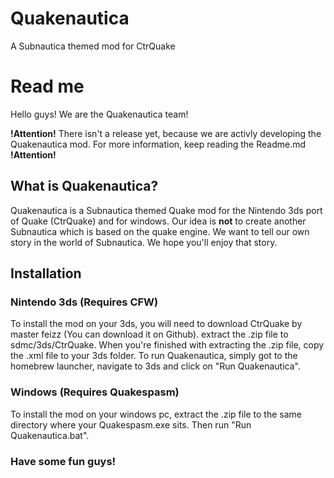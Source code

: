 # Quakenautica
A Subnautica themed mod for CtrQuake 
# Read me

Hello guys! We are the Quakenautica team!

**!Attention!** There isn't a release yet, because we are activly developing the Quakenautica mod. For more information, keep reading the Readme.md **!Attention!**

## What is Quakenautica?

Quakenautica is a Subnautica themed Quake mod for the Nintendo 3ds port of Quake (CtrQuake) and for windows.
Our idea is **not** to create another Subnautica which is based on the quake engine. We want to tell our own story in the world of Subnautica. We hope you'll enjoy that story.

## Installation

### Nintendo 3ds (Requires CFW)
To install the mod on your 3ds, you will need to download CtrQuake by master feizz (You can download it on Github).
extract the .zip file to sdmc/3ds/CtrQuake. When you're finished with extracting the .zip file, copy the .xml file to your 3ds folder. To run Quakenautica, simply got to the homebrew launcher, navigate to 3ds and click on "Run Quakenautica".

### Windows (Requires Quakespasm)

To install the mod on your windows pc, extract the .zip file to the same directory where your Quakespasm.exe sits. Then run "Run Quakenautica.bat".

### Have some fun guys!

